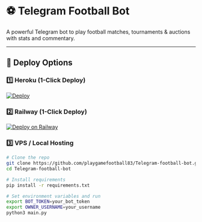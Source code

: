 # ⚽ Telegram Football Bot

A powerful Telegram bot to play football matches, tournaments & auctions with stats and commentary.

---

## 🚀 Deploy Options

### 1️⃣ Heroku (1-Click Deploy)
[![Deploy](https://www.herokucdn.com/deploy/button.svg)](https://heroku.com/deploy)

### 2️⃣ Railway (1-Click Deploy)
[![Deploy on Railway](https://railway.app/button.svg)](https://railway.app/new/template)

### 3️⃣ VPS / Local Hosting
```bash
# Clone the repo
git clone https://github.com/playgamefootball83/Telegram-football-bot.git
cd Telegram-football-bot

# Install requirements
pip install -r requirements.txt

# Set environment variables and run
export BOT_TOKEN=your_bot_token
export OWNER_USERNAME=your_username
python3 main.py
